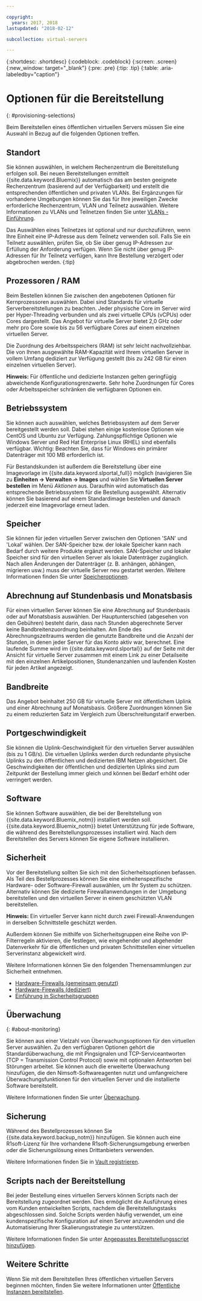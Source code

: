 ```yaml
---

copyright:
  years: 2017, 2018
lastupdated: "2018-02-12"

subcollection: virtual-servers

---
```


{:shortdesc: .shortdesc}
{:codeblock: .codeblock}
{:screen: .screen}
{:new_window: target="_blank"}
{:pre: .pre}
{:tip: .tip}
{:table: .aria-labeledby="caption"}

# Optionen für die Bereitstellung
{: #provisioning-selections}

Beim Bereitstellen eines öffentlichen virtuellen Servers müssen Sie eine Auswahl in Bezug auf die folgenden Optionen treffen.

## Standort
Sie können auswählen, in welchem Rechenzentrum die Bereitstellung erfolgen soll. Bei neuen Bereitstellungen ermittelt {{site.data.keyword.Bluemix}} automatisch das am besten geeignete Rechenzentrum (basierend auf der Verfügbarkeit) und erstellt die entsprechenden öffentlichen und privaten VLANs. Bei Ergänzungen für vorhandene Umgebungen können Sie das für Ihre jeweiligen Zwecke erforderliche Rechenzentrum, VLAN und Teilnetz auswählen. Weitere Informationen zu VLANs und Teilnetzen finden Sie unter [VLANs - Einführung](/docs/infrastructure/vlans?topic=vlans-getting-started-with-vlans).

Das Auswählen eines Teilnetzes ist optional und nur durchzuführen, wenn Ihre Einheit eine IP-Adresse aus dem Teilnetz verwenden soll. Falls Sie ein Teilnetz auswählen, prüfen Sie, ob Sie über genug IP-Adressen zur Erfüllung der Anforderung verfügen. Wenn Sie nicht über genug IP-Adressen für Ihr Teilnetz verfügen, kann Ihre Bestellung verzögert oder abgebrochen werden.
{:tip}

## Prozessoren / RAM
Beim Bestellen können Sie zwischen den angebotenen Optionen für Kernprozessoren auswählen. Dabei sind Standards für virtuelle Serverbereitstellungen zu beachten. Jeder physische Core im Server wird per Hyper-Threading verbunden und als zwei virtuelle CPUs (vCPUs) oder Cores dargestellt. Das Angebot für virtuelle Server bietet 2,0 GHz oder mehr pro Core sowie bis zu 56 verfügbare Cores auf einem einzelnen virtuellen Server.

Die Zuordnung des Arbeitsspeichers (RAM) ist sehr leicht nachvollziehbar. Die von Ihnen ausgewählte RAM-Kapazität wird Ihrem virtuellen Server in vollem Umfang dediziert zur Verfügung gestellt (bis zu 242 GB für einen einzelnen virtuellen Server).

**Hinweis:** Für öffentliche und dedizierte Instanzen gelten geringfügig abweichende Konfigurationsgrenzwerte. Sehr hohe Zuordnungen für Cores oder Arbeitsspeicher schränken die verfügbaren Optionen ein.

## Betriebssystem

Sie können auch auswählen, welches Betriebssystem auf dem Server bereitgestellt werden soll. Dabei stehen einige kostenlose Optionen wie CentOS und Ubuntu zur Verfügung. Zahlungspflichtige Optionen wie Windows Server und Red Hat Enterprise Linux (RHEL) sind ebenfalls verfügbar. Wichtig: Beachten Sie, dass für Windows ein primärer Datenträger mit 100 MB erforderlich ist.

Für Bestandskunden ist außerdem die Bereitstellung über eine Imagevorlage im {{site.data.keyword.slportal_full}} möglich (navigieren Sie zu **Einheiten -> Verwalten -> Images** und wählen Sie **Virtuellen Server bestellen** im Menü *Aktionen* aus.  Daraufhin wird automatisch das entsprechende Betriebssystem für die Bestellung ausgewählt.  Alternativ können Sie basierend auf einem Standardimage bestellen und danach jederzeit eine Imagevorlage erneut laden.

## Speicher

Sie können für jeden virtuellen Server zwischen den Optionen 'SAN' und 'Lokal' wählen. Der SAN-Speicher bzw. der lokale Speicher kann nach Bedarf durch weitere Produkte ergänzt werden. SAN-Speicher und lokaler Speicher sind für den virtuellen Server als lokale Datenträger zugänglich. Nach allen Änderungen der Datenträger (z. B. anhängen, abhängen, migrieren usw.) muss der virtuelle Server neu gestartet werden. Weitere Informationen finden Sie unter [Speicheroptionen](/docs/vsi?topic=virtual-servers-storage-options#storage-options).

## Abrechnung auf Stundenbasis und Monatsbasis

Für einen virtuellen Server können Sie eine Abrechnung auf Stundenbasis oder auf Monatsbasis auswählen. Der Hauptunterschied (abgesehen von den Gebühren) besteht darin, dass nach Stunden abgerechnete Server keine Bandbreitenzuordnung beinhalten. Am Ende des Abrechnungszeitraums werden die genutzte Bandbreite und die Anzahl der Stunden, in denen jeder Server für das Konto aktiv war, berechnet. Eine laufende Summe wird im {{site.data.keyword.slportal}} auf der Seite mit der Ansicht für virtuelle Server zusammen mit einem Link zu einer Detailseite mit den einzelnen Artikelpositionen, Stundenanzahlen und laufenden Kosten für jeden Artikel angezeigt.

## Bandbreite

Das Angebot beinhaltet 250 GB für virtuelle Server mit öffentlichem Uplink und einer Abrechnung auf Monatsbasis. Größere Zuordnungen können Sie zu einem reduzierten Satz im Vergleich zum Überschreitungstarif erwerben.

## Portgeschwindigkeit

Sie können die Uplink-Geschwindigkeit für den virtuellen Server auswählen (bis zu 1 GB/s). Die virtuellen Uplinks werden durch redundante physische Uplinks zu den öffentlichen und dedizierten IBM Netzen abgesichert. Die Geschwindigkeiten der öffentlichen und dedizierten Uplinks sind zum Zeitpunkt der Bestellung immer gleich und können bei Bedarf erhöht oder verringert werden.

## Software

Sie können Software auswählen, die bei der Bereitstellung von {{site.data.keyword.Bluemix_notm}} installiert werden soll. {{site.data.keyword.Bluemix_notm}} bietet Unterstützung für jede Software, die während des Bereitstellungsprozesses installiert wird. Nach dem Bereitstellen des Servers können Sie eigene Software installieren.

## Sicherheit

Vor der Bereitstellung sollten Sie sich mit den Sicherheitsoptionen befassen. Als Teil des Bestellprozesses können Sie eine einheitenspezifische Hardware- oder Software-Firewall auswählen, um Ihr System zu schützen. Alternativ können Sie dedizierte Firewallanwendungen in der Umgebung bereitstellen und den virtuellen Server in einem geschützten VLAN bereitstellen.

**Hinweis:** Ein virtueller Server kann nicht durch zwei Firewall-Anwendungen in derselben Schnittstelle geschützt werden.

Außerdem können Sie mithilfe von Sicherheitsgruppen eine Reihe von IP-Filterregeln aktivieren, die festlegen, wie eingehender und abgehender Datenverkehr für die öffentlichen und privaten Schnittstellen einer virtuellen Serverinstanz abgewickelt wird.

Weitere Informationen können Sie den folgenden Themensammlungen zur Sicherheit entnehmen.

* [Hardware-Firewalls (gemeinsam genutzt)](/docs/infrastructure/hardware-firewall-shared?topic=hardware-firewall-shared-getting-started-with-hardware-firewall-shared)
* [Hardware-Firewalls (dediziert)](/docs/infrastructure/hardware-firewall-dedicated?topic=hardware-firewall-dedicated-getting-started-with-hardware-firewall-dedicated)
* [Einführung in Sicherheitsgruppen](/docs/infrastructure/security-groups?topic=security-groups-getting-started-with-security-groups)

## Überwachung
{: #about-monitoring}

Sie können aus einer Vielzahl von Überwachungsoptionen für den virtuellen Server auswählen. Zu den verfügbaren Optionen gehört die Standardüberwachung, die mit Pingsignalen und TCP-Serviceantworten (TCP = Transmission Control Protocol) sowie mit optionalen Antworten bei Störungen arbeitet. Sie können auch die erweiterte Überwachung hinzufügen, die den Nimsoft-Softwareagenten nutzt und umfangreichere Überwachungsfunktionen für den virtuellen Server und die installierte Software bereitstellt.

Weitere Informationen finden Sie unter [Überwachung](/docs/infrastructure/SLmonitoring?topic=slmonitoring-monitoring).

## Sicherung

Während des Bestellprozesses können Sie {{site.data.keyword.backup_notm}} hinzufügen. Sie können auch eine R1soft-Lizenz für Ihre vorhandene R1soft-Sicherungsumgebung erwerben oder die Sicherungslösung eines Drittanbieters verwenden.

Weitere Informationen finden Sie in [Vault registrieren](/docs/infrastructure/Backup?topic=Backup-reregister#reregister).

## Scripts nach der Bereitstellung

Bei jeder Bestellung eines virtuellen Servers können Scripts nach der Bereitstellung zugeordnet werden. Dies ermöglicht die Ausführung eines vom Kunden entwickelten Scripts, nachdem die Bereitstellungstasks abgeschlossen sind. Solche Scripts werden häufig verwendet, um eine kundenspezifische Konfiguration auf einen Server anzuwenden und die Automatisierung Ihrer Skalierungsstrategie zu unterstützen.

Weitere Informationen finden Sie unter [Angepasstes Bereitstellungsscript hinzufügen](/docs/vsi?topic=virtual-servers-adding-post-script).

## Weitere Schritte
Wenn Sie mit dem Bereitstellen Ihres öffentlichen virtuellen Servers beginnen möchten, finden Sie weitere Informationen unter [Öffentliche Instanzen bereitstellen](/docs/vsi?topic=virtual-servers-ordering-vs-public).
